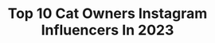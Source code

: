 ---
title: Top 10 Cat Owners Instagram Influencers In 2023
description: >-
  Find top cat owners Instagram influencers in 2023. Most popular hashtags: #kitten #christmas #catsofinstagram #coffee.
platform: Instagram
hits: 183
text_top: See the best Instagram accounts on inBeat.
text_bottom: Our search engine aggregates 183 Instagram influencers like this for you to connect with.
profiles:
  - username: "mister_linio"
    fullname: >-
      Mister Linio
    bio: >-
      🇩🇪Made in Germany 🏡Cologne 🏳️‍🌈Gay 👟Sneakerfreaker 🐱Cat owner 🍺Love beer 💰https://www.paypal.me/MarcelLinio 😍make me happy👇🏻
    location: "Germany"
    followers: 12132
    engagement: 993
    commentsToLikes: 0.043706
    id: ck6uihmyyf5440j71ji3wd8z2
    verified: false
    hashtags: "#gaycgn, #gaysocksfetish, #niketn, #boxerbarcelona"
  - username: "dunderknit"
    fullname: >-
      Dunderknit (Caroline)
    bio: >-
      Scottish Londoner, knitter (dunderknit on Rav), podcaster (#knittingvicariously), stash enabler, cat owner, sporadic baker, regular swearer. She/her.
    location: ""
    followers: 11717
    engagement: 1112
    commentsToLikes: 0.039182
    id: ck14h4w6p8jo00i19y79oo22o
    verified: false
    hashtags: "#knittingvicariously, #blamedunderknitalong, #sorrelsweater, #mygiantface"
  - username: "mirthandmotivation"
    fullname: >-
      Elizabeth Obih-Frank
    bio: >-
      Mom, God is Good, @positivekismet Life + Style blogger, SM fan, Collage/Art, Music, Wanderlust, Fitness, Yoga, Cat owner, Motivational/Inspirational ♥
    location: "United States"
    followers: 13093
    engagement: 806
    commentsToLikes: 0.177304
    id: ck14hhxhcaeaj0i19pj9umqe2
    verified: false
    hashtags: "#mondaymotivation, #halloween, #mondayvibes, #tuesdayvibes"
  - username: "botl.kwt"
    fullname: >-
      🍂🌿BOTL🌿🍂
    bio: >-
      🇬🇧MY CAVE 🏴󠁧󠁢󠁷󠁬󠁳󠁿 Smoker&collector if u under 21 u will be blocked 💨 since 2009 Cigar💨 CoffeeGuy☕️ StDupontGuy🔥 SuitGuy 👔 SkullLover💀 Cat Owner🐈
    location: "United Kingdom"
    followers: 11808
    engagement: 438
    commentsToLikes: 0.044599
    id: ck5q6mgy9y06b0i11p2oom7w1
    verified: false
    hashtags: "#paneraisubmersible, #water, #panerai, #coffee"
  - username: "sarahspaceman"
    fullname: >-
      Sarah Spaceman Cosplay
    bio: >-
      ✂️ Cosplayer, Con goer, Cat owner | she/her 🏆 Momocon 2018 Masters Overall 🏆 HolMat 2019 Best in Show 📍Atlanta, Ga
    location: "United States"
    followers: 87456
    engagement: 747
    commentsToLikes: 0.006124
    id: ck0vvt5lyqngl0i19y3z9pzen
    verified: false
    hashtags: "#botwlink, #cosplay, #botwcosplay, #beforeandafter"
  - username: "murphose"
    fullname: >-
      Pamela Olender ✨
    bio: >-
      • Lifestyle instablogger 💁🏼‍♀️ • Actress 🎭 & photomodel 📸 • Skincare lover & cat owner 🐈 • Manchester, UK📍🇬🇧
    location: "United Kingdom"
    followers: 14227
    engagement: 934
    commentsToLikes: 0.105104
    id: ck9weg93qk4ij0j78023d7dnb
    verified: false
    hashtags: "#summervibes, #manchesterblogger, #hastings, #summeroutfits"
  - username: "cristispd"
    fullname: >-
      Cristian
    bio: >-
      Petrolhead, gadget freak, sneakerhead, perfume lover 🏎 VW Scriocco R 👃 Aventus by Creed 🐱 Cat owner @losmotanosbandidos
    location: "United States"
    followers: 7580
    engagement: 587
    commentsToLikes: 0.005574
    id: ck14her309yh10i194cgzuet6
    verified: false
    hashtags: "#scirocco, #vwscirocco, #vwr, #carlifestyle"
  - username: "trekcatcatcat"
    fullname: >-
      TCCC
    bio: >-
      British Trekkie & AFOL 🇬🇧🖖 Boyfriend, cat owner 😸 & Geek 🖖👾 Next event: Every weekend on A Question of Trek 😁🖖🏼
    location: ""
    followers: 10135
    engagement: 626
    commentsToLikes: 0.021370
    id: ckapagut0w1ql0i781ltv8ryh
    verified: false
    hashtags: "#startrekenterprise, #livelongandprosper, #geek, #startrekuniverse"
  - username: "hughsain"
    fullname: >-
      Hussein Traboulsi
    bio: >-
      Dentist by day, comic maker by night. Cat owner for life 🐈
    location: ""
    followers: 18559
    engagement: 3320
    commentsToLikes: 0.008488
    id: ck136ubc38atn0i19erbjxwuv
    verified: false
    hashtags: "#robotpsychiatrist, #doodle, #igcomics, #dailycomic"
  - username: "mesha.yt"
    fullname: >-
      𝗠𝗲𝘀𝗵𝗮 / 𝗠𝗶𝗰𝗵𝗮𝗲𝗹𝗮 𝗭𝘂𝗰𝗵𝗼𝘃𝗮́
    bio: >-
      #YouTuber🎬 #Dreamer🌈 #Bigsmile😁 #Positivemind🌤️ #Catowner😸 ❤️ @cvrcek55 🐈@charlie.big.boss 🐈@charlieho_holka 🐕@aran.novak ᴍᴇsʜᴀ.sᴘᴏʟᴜᴘʀᴀᴄᴇ@ɢᴍᴀɪʟ.ᴄᴏᴍ
    location: ""
    followers: 27706
    engagement: 409
    commentsToLikes: 0.017826
    id: ck137l5dac3ea0i19uv2zrwrk
    verified: false
    hashtags: "#couple, #girl, #cute, #face"
---